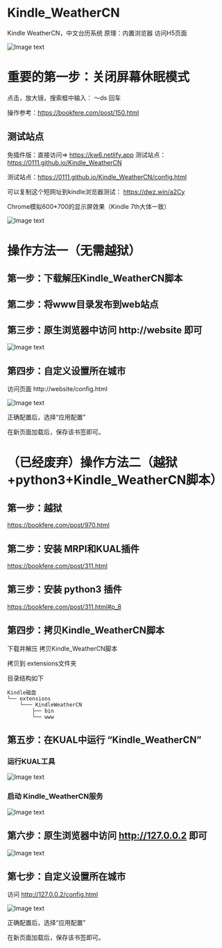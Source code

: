 # Kindle_WeatherCN
Kindle WeatherCN，中文台历系统
原理：内置浏览器 访问H5页面

![Image text](https://raw.githubusercontent.com/0111/Kindle_WeatherCN/main/00-JustSoso.jpg)

# 重要的第一步：关闭屏幕休眠模式
点击，放大镜，搜索框中输入： ～ds 回车

操作参考：https://bookfere.com/post/150.html

## 测试站点
免插件版：直接访问=> https://kw6.netlify.app
测试站点：https://0111.github.io/Kindle_WeatherCN

测试站点：https://0111.github.io/Kindle_WeatherCN/config.html 

可以复制这个短网址到kindle浏览器测试： https://dwz.win/a2Cy

Chrome模拟600*700的显示屏效果（Kindle 7th大体一致）

![Image text](https://raw.githubusercontent.com/0111/Kindle_WeatherCN/main/05-Chome_WebView.png)


# 操作方法一（无需越狱）
## 第一步：下载解压Kindle_WeatherCN脚本

## 第二步：将www目录发布到web站点

## 第三步：原生浏览器中访问 http://website 即可
![Image text](https://raw.githubusercontent.com/0111/Kindle_WeatherCN/main/03-WebVist_127-0-0-2.png)

## 第四步：自定义设置所在城市 
访问页面 http://website/config.html 


![Image text](https://raw.githubusercontent.com/0111/Kindle_WeatherCN/main/04-Setting_City.png)

正确配置后，选择“应用配置”

在新页面加载后，保存该书签即可。



# （已经废弃）操作方法二（越狱+python3+Kindle_WeatherCN脚本）

## 第一步：越狱
https://bookfere.com/post/970.html

## 第二步：安装 MRPI和KUAL插件
https://bookfere.com/post/311.html

## 第三步：安装 python3 插件
https://bookfere.com/post/311.html#p_8

## 第四步：拷贝Kindle_WeatherCN脚本
下载并解压 拷贝Kindle_WeatherCN脚本

拷贝到 extensions文件夹

目录结构如下
```
Kindle磁盘
└── extensions
    └─── KindleWeatherCN
        ├── bin
        └── www
```        
## 第五步：在KUAL中运行 “Kindle_WeatherCN”
### 运行KUAL工具

![Image text](https://raw.githubusercontent.com/0111/Kindle_WeatherCN/main/01-Run_KUAL-Plugin.png)

### 启动 Kindle_WeatherCN服务

![Image text](https://raw.githubusercontent.com/0111/Kindle_WeatherCN/main/02-Start_KWService.png)


## 第六步：原生浏览器中访问 http://127.0.0.2 即可
![Image text](https://raw.githubusercontent.com/0111/Kindle_WeatherCN/main/03-WebVist_127-0-0-2.png)

## 第七步：自定义设置所在城市 
访问 http://127.0.0.2/config.html 

![Image text](https://raw.githubusercontent.com/0111/Kindle_WeatherCN/main/04-Setting_City.png)

正确配置后，选择“应用配置”

在新页面加载后，保存该书签即可。

